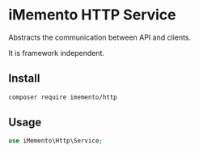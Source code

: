 # iMemento HTTP Service

Abstracts the communication between API and clients.

It is framework independent.

## Install
```bash
composer require imemento/http
```

## Usage
```php
use iMemento\Http\Service;
```